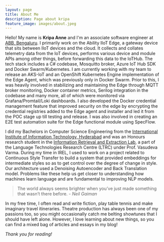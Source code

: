 ```yaml
---
layout: page
title: About Me
description: Page about kripa
feature_image: images/about.jpeg
---
```


Hello! My name is **Kripa Anne** and I'm an associate software engineer at [ABB, Bengaluru](https://global.abb/group/en). I primarily work on the Ability IIoT Edge, a gateway device that sits between IIoT devices and the cloud. It collects and collates telemetry data from the IoT devices, performs various device and module APIs among other things, before forwarding this data to the IoTHub. The tech stack includes a C# codebase, Mosquitto broker, Azure IoT Hub SDK and Docker Swarm/Kubernetes. I am currently working with my team to release an AKS-IoT and an OpenShift Kubernetes Engine implementation of the Edge Agent, which was previously only in Docker Swarm. Prior to this, I was heavily involved in stabilizing and maintaining the Edge through MQTT broker monitoring, Docker container metrics, Serilog integration in the codebase and many more, all of which were monitored via Grafana/Promtail/Loki dashboards. I also developed the Docker credential management feature that improved security on the edge by encrypting the credential registries added to the Edge agent and installer and led it from the POC stage up till testing and release. I was also involved in creating an E2E test automation suite for the Edge functional module using SpecFlow.  

I did my Bachelors in Computer Science Engineering from the [International Institute of Information Technology, Hyderabad](https://www.iiit.ac.in/) and was an Honours research student in the [Information Retrieval and Extraction Lab](https://irel.iiit.ac.in/), a part of the Language Technologies Research Centre (LTRC) under Prof. Vasudeva Varma. During my time in IREL, I used to work on a project related to Continuous Style Transfer to build a system that provided embeddings for intermediate styles so as to get control over the degree of change in style. Our architecture used a Denoising Autoencoder and Back Translation model. Problems like these help us get closer to understanding how machines learn language and are fundamental to improving NLP models. 

>The world always seems brighter when you’ve just made something that wasn’t there before. <cite> - Neil Gaiman</cite>

In my free time, I often read and write fiction, play table tennis and make imaginary travel itineraries. Theatre production has always been one of my passions too, so you might occasionally catch me belting showtunes that I should have left alone. However, I love learning about new things, so you can find a mixed bag of articles and essays in my blog!

*Thank you for reading!*
